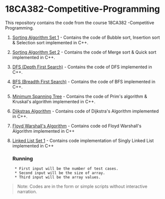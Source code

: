 # 18CA382-Competitive-Programming
This repository contains the code from the course 18CA382 -Competitive Programming.
 
1. [Sorting Algorithm Set 1](https://github.com/arjunvijayanathakurup/18CA382-Competitive-Programming/tree/master/Sorting%20Algorithm%20Set%201) - Contains the code of Bubble sort, Insertion sort & Selection sort implemented in C++.

2. [Sorting Algorithm Set 2](https://github.com/arjunvijayanathakurup/18CA382-Competitive-Programming/blob/master/Sorting%20Algorithm%20Set%202/) - Contains the code of Merge sort & Quick sort implemented in C++. 

3. [DFS (Depth First Search)](https://github.com/arjunvijayanathakurup/18CA382-Competitive-Programming/tree/master/DFS) - Contains the code of DFS implemented in C++.

4. [BFS (Breadth First Search)](https://github.com/arjunvijayanathakurup/18CA382-Competitive-Programming/tree/master/BFS) - Contains the code of BFS implemented in C++.

5. [Minimum Spanning Tree](https://github.com/arjunvijayanathakurup/18CA382-Competitive-Programming/tree/master/Minimum%20Spanning%20Tree) - Contains the code of Prim's algorithm & Kruskal's algorithm implemented in C++.

6. [Dijkstras Algorithm](https://github.com/arjunvijayanathakurup/18CA382-Competitive-Programming/tree/master/Dijkstras%20Algorithm) - Contains code of Dijkstra's Algorithm implemented in C++.

7. [Floyd Warshall's Algorithm](https://github.com/arjunvijayanathakurup/18CA382-Competitive-Programming/tree/master/Floyd%20Warshall) - Contains code od Floyd Warshall's Algorithm implemented in C++

8. [Linked List Set 1](https://github.com/arjunvijayanathakurup/18CA382-Competitive-Programming/tree/master/Linked%20List%201) - Contains code implementation of Singly Linked List implemented in C++ 

    ### Running
        * First input will be the number of test cases.
        * Second input will be the size of array.
        * Third input will be the array values.

> Note: Codes are in the form or simple scripts without interactive narration.
